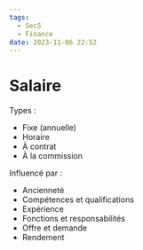 ```yaml
---
tags:
  - Sec5
  - Finance
date: 2023-11-06 22:52
---
```


# Salaire

Types :

- Fixe (annuelle)
- Horaire
- À contrat
- À la commission

Influencé par :

- Ancienneté
- Compétences et qualifications
- Expérience
- Fonctions et responsabilités
- Offre et demande
- Rendement
